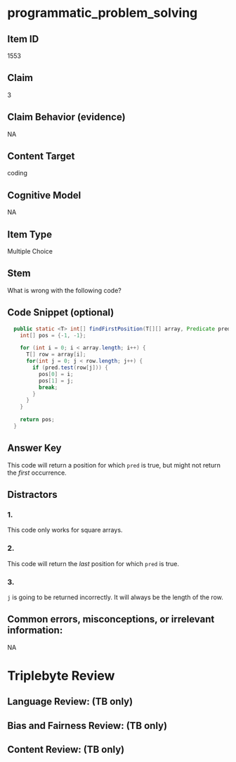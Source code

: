 # programmatic_problem_solving

## Item ID
1553

## Claim
3

## Claim Behavior (evidence)
NA

## Content Target
coding

## Cognitive Model
NA

## Item Type
Multiple Choice

## Stem
What is wrong with the following code?

## Code Snippet (optional)
```java
  public static <T> int[] findFirstPosition(T[][] array, Predicate pred) {
    int[] pos = {-1, -1};

    for (int i = 0; i < array.length; i++) {
      T[] row = array[i];
      for(int j = 0; j < row.length; j++) {
        if (pred.test(row[j])) {
          pos[0] = i;
          pos[1] = j;
          break;
        }
      }
    }

    return pos;
  }
```

## Answer Key
This code will return a position for which `pred` is true, but might not return the *first* occurrence.

## Distractors

### 1.
This code only works for square arrays.

### 2.
This code will return the *last* position for which `pred` is true.

### 3.
`j` is going to be returned incorrectly. It will always be the length of the row.

## Common errors, misconceptions, or irrelevant information:
NA

# Triplebyte Review


## Language Review: (TB only)


## Bias and Fairness Review: (TB only)


## Content Review: (TB only)

